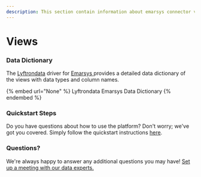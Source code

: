 ```yaml
---
description: This section contain information about emarsys connector views information
---
```


# Views

### Data Dictionary

The [Lyftrondata](https://www.lyftrondata.com/) driver for [Emarsys](None/)[ ](https://www.lyftrondata.com/integration/emarsys/)provides a detailed data dictionary of the views with data types and column names.

{% embed url="None" %}
Lyftrondata Emarsys Data Dictionary
{% endembed %}

### Quickstart Steps

Do you have questions about how to use the platform? Don't worry; we've got you covered. Simply follow the quickstart instructions [here](../README.md).

### Questions? <a href="#questions" id="questions"></a>

We're always happy to answer any additional questions you may have! [Set up a meeting with our data experts.](https://www.lyftrondata.com/book-a-meeting/)


